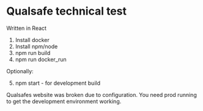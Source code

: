 # Qualsafe technical test

Written in React

1) Install docker
2) Install npm/node
3) npm run build
4) npm run docker_run

Optionally:

5) npm start - for development build

Qualsafes website was broken due to configuration. You need prod running to get the development environment working.